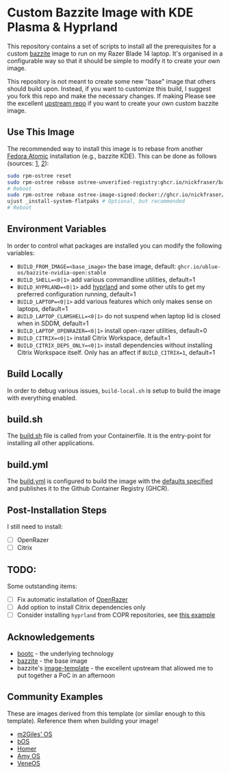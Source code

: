 # Custom Bazzite Image with KDE Plasma & Hyprland

This repository contains a set of scripts to install all the prerequisites for a custom [bazzite](https://bazzite.gg/) image to run on my Razer Blade 14 laptop.
It's organised in a configurable way so that it should be simple to modify it to create your own image.

This repository is not meant to create some new "base" image that others should build upon.
Instead, if you want to customize this build, I suggest you fork this repo and make the necessary changes.
If making Please see the excellent [upstream repo](https://github.com/ublue-os/image-template) if you want to create your own custom bazzite image.

## Use This Image

The recommended way to install this image is to rebase from another [Fedora Atomic](https://fedoraproject.org/atomic-desktops/) installation (e.g., bazzite KDE).
This can be done as follows (sources:
[1](https://bazzite.gg/#image-picker),
[2](https://docs.bazzite.gg/Installing_and_Managing_Software/Updates_Rollbacks_and_Rebasing/rebase_guide/)):

```bash
sudo rpm-ostree reset
sudo rpm-ostree rebase ostree-unverified-registry:ghcr.io/nickfraser/bazzite-kdeland-razer:latest
# Reboot
sudo rpm-ostree rebase ostree-image-signed:docker://ghcr.io/nickfraser/bazzite-kdeland-razer:latest # Only works if you get the cosign to work?
ujust _install-system-flatpaks # Optional, but recommended
# Reboot
```

## Environment Variables

In order to control what packages are installed you can modify the following variables:

 - `BUILD_FROM_IMAGE=<base_image>` the base image, default: `ghcr.io/ublue-os/bazzite-nvidia-open:stable`
 - `BUILD_SHELL=<0|1>` add various commandline utilities, default=1
 - `BUILD_HYPRLAND=<0|1>` add [hyprland](https://hypr.land/) and some other utils to get my preferred configuration running, default=1
 - `BUILD_LAPTOP=<0|1>` add various features which only makes sense on laptops, default=1
 - `BUILD_LAPTOP_CLAMSHELL=<0|1>` do not suspend when laptop lid is closed when in SDDM, default=1
 - `BUILD_LAPTOP_OPENRAZER=<0|1>` install open-razer utilities, default=0
 - `BUILD_CITRIX=<0|1>` install Citrix Workspace, default=1
 - `BUILD_CITRIX_DEPS_ONLY=<0|1>` install dependencies without installing Citrix Workspace itself. Only has an affect if `BUILD_CITRIX=1`, default=1

## Build Locally

In order to debug various issues, `build-local.sh` is setup to build the image with everything enabled.

## build.sh

The [build.sh](./build_files/build.sh) file is called from your Containerfile.
It is the entry-point for installing all other applications.

## build.yml

The [build.yml](./.github/workflows/build.yml) is configured to build the image with the [defaults specified](#environment-variables) and publishes it to the Github Container Registry (GHCR).

## Post-Installation Steps

I still need to install:

 - [ ] OpenRazer
 - [ ] Citrix

## TODO:

Some outstanding items:
 - [ ] Fix automatic installation of [OpenRazer](https://github.com/ublue-os/bazzite/blob/ebee55524617cf1339a7cbe3fabbecae9dd98bbb/system_files/desktop/shared/usr/share/ublue-os/just/82-bazzite-apps.just#L66-L93)
 - [ ] Add option to install Citrix dependencies only
 - [ ] Consider installing `hyprland` from COPR repositories, see [this example](https://github.com/gabeklavans/bazzite-hyprland/blob/8b94252b52317ba45f834b70d2abfba1ab4d4b15/build_files/build.sh#L15-L30)

## Acknowledgements

 - [bootc](https://github.com/bootc-dev/bootc) - the underlying technology
 - [bazzite](https://bazzite.gg/) - the base image
 - bazzite's [image-template](https://github.com/ublue-os/image-template) - the excellent upstream that allowed me to put together a PoC in an afternoon

## Community Examples

These are images derived from this template (or similar enough to this template). Reference them when building your image!

- [m2Giles' OS](https://github.com/m2giles/m2os)
- [bOS](https://github.com/bsherman/bos)
- [Homer](https://github.com/bketelsen/homer/)
- [Amy OS](https://github.com/astrovm/amyos)
- [VeneOS](https://github.com/Venefilyn/veneos)
